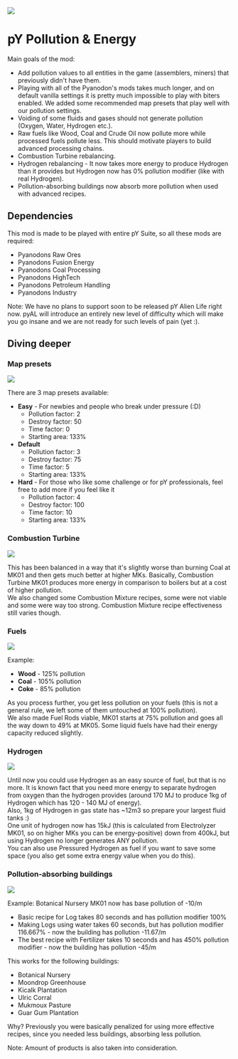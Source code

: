 ![](thumbnail.png)

# pY Pollution & Energy

Main goals of the mod:
- Add pollution values to all entities in the game (assemblers, miners) that previously didn't have them.
- Playing with all of the Pyanodon's mods takes much longer, and on default vanilla settings it is pretty much impossible to play with biters enabled. We added some recommended map presets that play well with our pollution settings.
- Voiding of some fluids and gases should not generate pollution (Oxygen, Water, Hydrogen etc.).
- Raw fuels like Wood, Coal and Crude Oil now pollute more while processed fuels pollute less. This should motivate players to build advanced processing chains.
- Combustion Turbine rebalancing.
- Hydrogen rebalancing - It now takes more energy to produce Hydrogen than it provides but Hydrogen now has 0% pollution modifier (like with real Hydrogen).
- Pollution-absorbing buildings now absorb more pollution when used with advanced recipes.

## Dependencies

This mod is made to be played with entire pY Suite, so all these mods are required:
- Pyanodons Raw Ores
- Pyanodons Fusion Energy
- Pyanodons Coal Processing
- Pyanodons HighTech
- Pyanodons Petroleum Handling
- Pyanodons Industry

Note: We have no plans to support soon to be released pY Alien Life right now. pyAL will introduce an entirely new level of difficulty which will make you go insane and we are not ready for such levels of pain (yet :).

## Diving deeper

### Map presets

![](doc/map-presets.png)

There are 3 map presets available:
- **Easy** - For newbies and people who break under pressure (:D)
    - Pollution factor: 2
    - Destroy factor: 50
    - Time factor: 0
    - Starting area: 133%
- **Default**
    - Pollution factor: 3
    - Destroy factor: 75
    - Time factor: 5
    - Starting area: 133%
- **Hard** - For those who like some challenge or for pY professionals, feel free to add more if you feel like it
    - Pollution factor: 4
    - Destroy factor: 100
    - Time factor: 10
    - Starting area: 133%



### Combustion Turbine

![](doc/combustion-turbine.png)

This has been balanced in a way that it's slightly worse than burning Coal at MK01 and then gets much better at higher MKs.
Basically, Combustion Turbine MK01 produces more energy in comparison to boilers but at a cost of higher pollution.  
We also changed some Combustion Mixture recipes, some were not viable and some were way too strong. Combustion Mixture recipe effectiveness still varies though.

### Fuels

![](doc/boiler.png)

Example:
- **Wood** - 125% pollution
- **Coal** - 105% pollution
- **Coke** - 85% pollution

As you process further, you get less pollution on your fuels (this is not a general rule, we left some of them untouched at 100% pollution).  
We also made Fuel Rods viable, MK01 starts at 75% pollution and goes all the way down to 49% at MK05.
Some liquid fuels have had their energy capacity reduced slightly.

### Hydrogen

![](doc/hydrogen.png)

Until now you could use Hydrogen as an easy source of fuel, but that is no more. It is known fact that you need more energy to separate hydrogen from oxygen than the hydrogen provides (around 170 MJ to produce 1kg of Hydrogen which has 120 - 140 MJ of energy).  
Also, 1kg of Hydrogen in gas state has ~12m3 so prepare your largest fluid tanks :)  
One unit of hydrogen now has 15kJ (this is calculated from Electrolyzer MK01, so on higher MKs you can be energy-positive) down from 400kJ, but using Hydrogen no longer generates ANY pollution.  
You can also use Pressured Hydrogen as fuel if you want to save some space (you also get some extra energy value when you do this).

### Pollution-absorbing buildings

![](doc/botanical-nursery.png)

Example:
Botanical Nursery MK01 now has base pollution of -10/m
- Basic recipe for Log takes 80 seconds and has pollution modifier 100%
- Making Logs using water takes 60 seconds, but has pollution modifier 116.667% - now the building has pollution -11.67/m
- The best recipe with Fertilizer takes 10 seconds and has 450% pollution modifier - now the building has pollution -45/m

This works for the following buildings:
- Botanical Nursery
- Moondrop Greenhouse
- Kicalk Plantation
- Ulric Corral
- Mukmoux Pasture
- Guar Gum Plantation

Why? Previously you were basically penalized for using more effective recipes, since you needed less buildings, absorbing less pollution.

Note: Amount of products is also taken into consideration.
